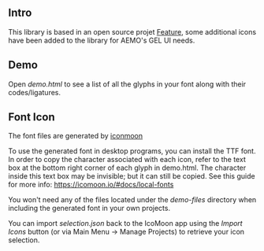 
## Intro

This library is based in an open source projet [Feature](https://feathericons.com/), some additional icons have been added to the library for AEMO's GEL UI needs.

## Demo
Open *demo.html* to see a list of all the glyphs in your font along with their codes/ligatures.


## Font Icon 

The font files are generated by [iconmoon](https://icomoon.io/)

To use the generated font in desktop programs, you can install the TTF font. In order to copy the character associated with each icon, refer to the text box at the bottom right corner of each glyph in demo.html. The character inside this text box may be invisible; but it can still be copied. See this guide for more info: https://icomoon.io/#docs/local-fonts

You won't need any of the files located under the *demo-files* directory when including the generated font in your own projects.

You can import *selection.json* back to the IcoMoon app using the *Import Icons* button (or via Main Menu → Manage Projects) to retrieve your icon selection.
